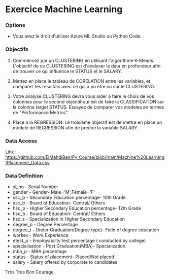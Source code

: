 # Exercice Machine Learning

### Options
 - Vous avez le droit d'utiliser Azure ML Studio ou Python Code.

### Objectifs

1. Commencez par un CLUSTERING en utilisant l'algorithme K-Means. L'objectif de ce CLUSTERING est d'analyser la data en profondeur afin de trouver ce qui influence le STATUS et le SALARY.

2. Mettez en place le tableau de CORELATION entre les variables, et comparez les resultats avec ce qui a pu etre vu sur le CLUSTERING.

3. Votre analyse CLUSTERING devra vous aider a faire le choix de vos colonnes pour le second objectif qui est de faire la CLASSIFICATION sur la colonne target STATUS. Essayez de comparer vos modeles en termes de "Performance Metrics".

4. Place a la REGRESSION. Le troisieme objectif est de mettre en place un modele de REGRESSION afin de predire la variable SALARY.

### Data Access

Link : https://github.com/ElMehdiBen/Py_Course/blob/main/Machine%20Learning/Placement_Data.csv

### Data Definition
 - sl_no - Serial Number
 - gender - Gender- Male='M',Female='F'
 - ssc_p - Secondary Education percentage- 10th Grade
 - ssc_b - Board of Education- Central/ Others
 - hsc_p - Higher Secondary Education percentage- 12th Grade
 - hsc_b - Board of Education- Central/ Others
 - hsc_s - Specialization in Higher Secondary Education
 - degree_p - Degree Percentage
 - degree_t - Under Graduation(Degree type)- Field of degree education
 - workex - Work Experience
 - etest_p - Employability test percentage ( conducted by college)
 - specialisation - Post Graduation(MBA)- Specialization
 - mba_p - MBA percentage
 - status - Status of placement- Placed/Not placed
 - salary - Salary offered by corporate to candidates

Très Très Bon Courage.
